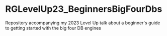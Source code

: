 # RGLevelUp23_BeginnersBigFourDbs
Repository accompanying my 2023 Level Up talk about a beginner's guide to getting started with the big four DB engines
